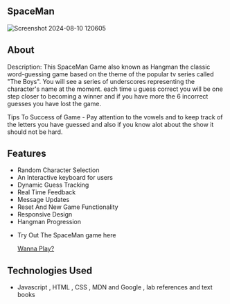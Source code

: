## SpaceMan

![Screenshot 2024-08-10 120605](https://github.com/user-attachments/assets/da1f67ba-a575-4502-84cd-cf45c58c5627)

## About

Description: This SpaceMan Game also known as Hangman the classic word-guessing game based on the theme of the popular tv series called "The Boys". You will see a series of underscores representing the character's name at the moment. each time u guess correct you will be one step closer to becoming a winner and if you have more the 6 incorrect guesses you have lost the game.

Tips To Success of Game - Pay attention to the vowels and to keep track of the letters you have guessed and also if you know alot about the show it should not be hard.

## Features

- Random Character Selection
- An Interactive keyboard for users
- Dynamic Guess Tracking
- Real Time Feedback
- Message Updates
- Reset And New Game Functionality
- Responsive Design
- Hangman Progression

* Try Out The SpaceMan game here

  [Wanna Play?](http://localhost:5501/)

## Technologies Used

- Javascript , HTML , CSS , MDN and Google , lab references and text books

